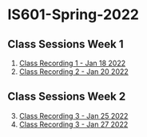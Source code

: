 # IS601-Spring-2022
## Class Sessions Week 1
1.  [Class Recording 1 - Jan 18 2022](https://youtu.be/8QEbxecTB4c)
2.  [Class Recording 2 - Jan 20 2022](https://youtu.be/PXN7Q5nJfKI)
## Class Sessions Week 2
3.  [Class Recording 3 - Jan 25 2022](https://youtu.be/QFhXBH3rmSY)
4.  [Class Recording 3 - Jan 27 2022](https://youtu.be/rdqZ5_QREc4
)

